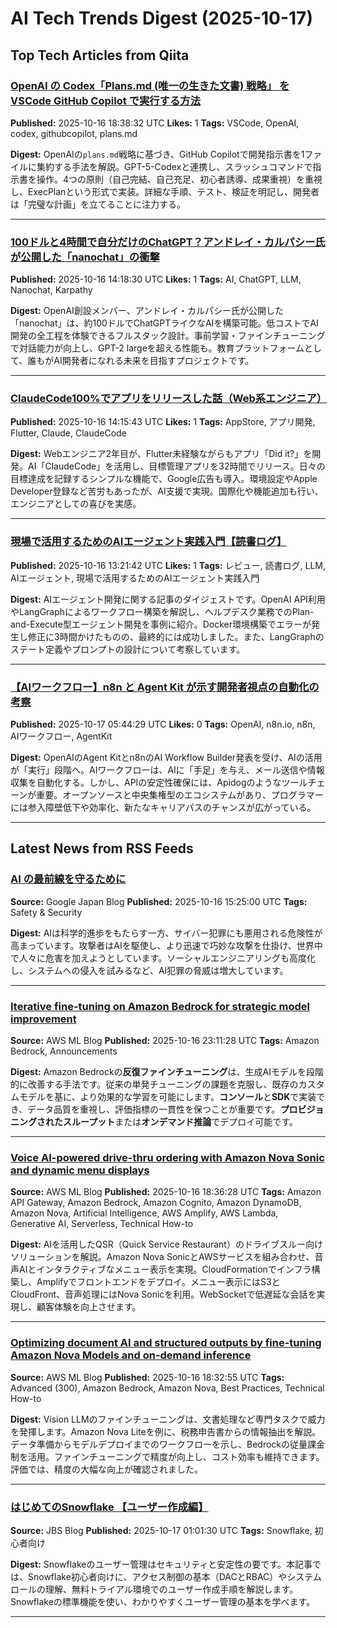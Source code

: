 # AI Tech Trends Digest (2025-10-17)


## Top Tech Articles from Qiita


### [OpenAI の Codex「Plans.md (唯一の生きた文書) 戦略」 をVSCode GitHub Copilot で実行する方法](https://qiita.com/masakinihirota/items/62367ca7ab1766cbd012)
**Published:** 2025-10-16 18:38:32 UTC
**Likes:** 1
**Tags:** VSCode, OpenAI, codex, githubcopilot, plans.md

**Digest:**
OpenAIの`plans.md`戦略に基づき、GitHub Copilotで開発指示書を1ファイルに集約する手法を解説。GPT-5-Codexと連携し、スラッシュコマンドで指示書を操作。4つの原則（自己完結、自己充足、初心者誘導、成果重視）を重視し、ExecPlanという形式で実装。詳細な手順、テスト、検証を明記し、開発者は「完璧な計画」を立てることに注力する。

---

### [100ドルと4時間で自分だけのChatGPT？アンドレイ・カルパシー氏が公開した「nanochat」の衝撃](https://qiita.com/Maki-HamarukiLab/items/872d309fb679560e695c)
**Published:** 2025-10-16 14:18:30 UTC
**Likes:** 1
**Tags:** AI, ChatGPT, LLM, Nanochat, Karpathy

**Digest:**
OpenAI創設メンバー、アンドレイ・カルパシー氏が公開した「nanochat」は、約100ドルでChatGPTライクなAIを構築可能。低コストでAI開発の全工程を体験できるフルスタック設計。事前学習・ファインチューニングで対話能力が向上し、GPT-2 largeを超える性能も。教育プラットフォームとして、誰もがAI開発者になれる未来を目指すプロジェクトです。

---

### [ClaudeCode100%でアプリをリリースした話（Web系エンジニア）](https://qiita.com/parkon_hhs/items/07afc36b85c38cc0fe25)
**Published:** 2025-10-16 14:15:43 UTC
**Likes:** 1
**Tags:** AppStore, アプリ開発, Flutter, Claude, ClaudeCode

**Digest:**
Webエンジニア2年目が、Flutter未経験ながらもアプリ「Did it?」を開発。AI「ClaudeCode」を活用し、目標管理アプリを32時間でリリース。日々の目標達成を記録するシンプルな機能で、Google広告も導入。環境設定やApple Developer登録など苦労もあったが、AI支援で実現。国際化や機能追加も行い、エンジニアとしての喜びを実感。

---

### [現場で活用するためのAIエージェント実践入門【読書ログ】](https://qiita.com/RyuGotoo/items/c10fa1eb6149c66aa36f)
**Published:** 2025-10-16 13:21:42 UTC
**Likes:** 1
**Tags:** レビュー, 読書ログ, LLM, AIエージェント, 現場で活用するためのAIエージェント実践入門

**Digest:**
AIエージェント開発に関する記事のダイジェストです。OpenAI API利用やLangGraphによるワークフロー構築を解説し、ヘルプデスク業務でのPlan-and-Execute型エージェント開発を事例に紹介。Docker環境構築でエラーが発生し修正に3時間かけたものの、最終的には成功しました。また、LangGraphのステート定義やプロンプトの設計について考察しています。

---

### [【AIワークフロー】n8n と Agent Kit が示す開発者視点の自動化の考察](https://qiita.com/takuya77088/items/9bcb6eb44114149ba638)
**Published:** 2025-10-17 05:44:29 UTC
**Likes:** 0
**Tags:** OpenAI, n8n.io, n8n, AIワークフロー, AgentKit

**Digest:**
OpenAIのAgent Kitとn8nのAI Workflow Builder発表を受け、AIの活用が「実行」段階へ。AIワークフローは、AIに「手足」を与え、メール送信や情報収集を自動化する。しかし、APIの安定性確保には、Apidogのようなツールチェーンが重要。オープンソースと中央集権型のエコシステムがあり、プログラマーには参入障壁低下や効率化、新たなキャリアパスのチャンスが広がっている。

---

## Latest News from RSS Feeds


### [AI の最前線を守るために](https://blog.google/intl/ja-jp/company-news/technology/ai/)
**Source:** Google Japan Blog
**Published:** 2025-10-16 15:25:00 UTC
**Tags:** Safety & Security

**Digest:**
AIは科学的進歩をもたらす一方、サイバー犯罪にも悪用される危険性が高まっています。攻撃者はAIを駆使し、より迅速で巧妙な攻撃を仕掛け、世界中で人々に危害を加えようとしています。ソーシャルエンジニアリングも高度化し、システムへの侵入を試みるなど、AI犯罪の脅威は増大しています。

---

### [Iterative fine-tuning on Amazon Bedrock for strategic model improvement](https://aws.amazon.com/blogs/machine-learning/iterative-fine-tuning-on-amazon-bedrock-for-strategic-model-improvement/)
**Source:** AWS ML Blog
**Published:** 2025-10-16 23:11:28 UTC
**Tags:** Amazon Bedrock, Announcements

**Digest:**
Amazon Bedrockの**反復ファインチューニング**は、生成AIモデルを段階的に改善する手法です。従来の単発チューニングの課題を克服し、既存のカスタムモデルを基に、より効果的な学習を可能にします。**コンソール**と**SDK**で実装でき、データ品質を重視し、評価指標の一貫性を保つことが重要です。**プロビジョニングされたスループット**または**オンデマンド推論**でデプロイ可能です。

---

### [Voice AI-powered drive-thru ordering with Amazon Nova Sonic and dynamic menu displays](https://aws.amazon.com/blogs/machine-learning/voice-ai-powered-drive-thru-ordering-with-amazon-nova-sonic-and-dynamic-menu-displays/)
**Source:** AWS ML Blog
**Published:** 2025-10-16 18:36:28 UTC
**Tags:** Amazon API Gateway, Amazon Bedrock, Amazon Cognito, Amazon DynamoDB, Amazon Nova, Artificial Intelligence, AWS Amplify, AWS Lambda, Generative AI, Serverless, Technical How-to

**Digest:**
AIを活用したQSR（Quick Service Restaurant）のドライブスルー向けソリューションを解説。Amazon Nova SonicとAWSサービスを組み合わせ、音声AIとインタラクティブなメニュー表示を実現。CloudFormationでインフラ構築し、Amplifyでフロントエンドをデプロイ。メニュー表示にはS3とCloudFront、音声処理にはNova Sonicを利用。WebSocketで低遅延な会話を実現し、顧客体験を向上させます。

---

### [Optimizing document AI and structured outputs by fine-tuning Amazon Nova Models and on-demand inference](https://aws.amazon.com/blogs/machine-learning/optimizing-document-ai-and-structured-outputs-by-fine-tuning-amazon-nova-models-and-on-demand-inference/)
**Source:** AWS ML Blog
**Published:** 2025-10-16 18:32:55 UTC
**Tags:** Advanced (300), Amazon Bedrock, Amazon Nova, Best Practices, Technical How-to

**Digest:**
Vision LLMのファインチューニングは、文書処理など専門タスクで威力を発揮します。Amazon Nova Liteを例に、税務申告書からの情報抽出を解説。データ準備からモデルデプロイまでのワークフローを示し、Bedrockの従量課金制を活用。ファインチューニングで精度が向上し、コスト効率も維持できます。評価では、精度の大幅な向上が確認されました。

---

### [はじめてのSnowflake 【ユーザー作成編】](https://blog.jbs.co.jp/entry/2025/10/17/100130)
**Source:** JBS Blog
**Published:** 2025-10-17 01:01:30 UTC
**Tags:** Snowflake, 初心者向け

**Digest:**
Snowflakeのユーザー管理はセキュリティと安定性の要です。本記事では、Snowflake初心者向けに、アクセス制御の基本（DACとRBAC）やシステムロールの理解、無料トライアル環境でのユーザー作成手順を解説します。Snowflakeの標準機能を使い、わかりやすくユーザー管理の基本を学べます。

---